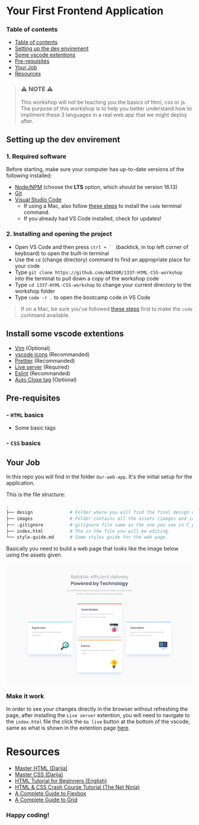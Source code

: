 <h1>Your First Frontend Application</h1>

### Table of contents
- [Table of contents](#table-of-contents)
- [Setting up the dev envirement](#setting-up-the-dev-envirement)
- [Some vscode extentions](#install-some-vscode-extentions)
- [Pre-requisites](#pre-requisites)
- [Your Job](#your-job)
- [Resources](#resources)


> ### ⚠️ NOTE ⚠️
>This workshop will not be teaching you the basics of html, css or js. 
>The purpose of this workshop is to help you better understand how to impliment these 3 languages in a real web app that we might deploy after.
## Setting up the dev envirement
### 1. Required software

Before starting, make sure your computer has up-to-date versions of the following installed:

- [Node/NPM](https://nodejs.org/en/) (choose the **LTS** option, which should be version 16.13)
- [Git](https://git-scm.com/downloads)
- [Visual Studio Code](https://code.visualstudio.com)
  - If using a Mac, also follow [these steps](https://code.visualstudio.com/docs/setup/mac#_launching-from-the-command-line) to install the `code` terminal command.
  - If you already had VS Code installed, check for updates!
### 2. Installing and opening the project

- Open VS Code and then press ```ctrl + ` ``` (backtick, in top left corner of keyboard) to open the built-in terminal
- Use the `cd` (change directory) command to find an appropriate place for your code
- Type `git clone https://github.com/AWIXOR/1337-HtML-CSS-workshop` into the terminal to pull down a copy of the workshop code
- Type `cd 1337-HtML-CSS-workshop` to change your current directory to the workshop folder
- Type `code -r .` to open the bootcamp code in VS Code
> If on a Mac, be sure you've followed [these steps](https://code.visualstudio.com/docs/setup/mac#_launching-from-the-command-line) first to make the `code` command available.

## Install some vscode extentions
- [Vim](https://marketplace.visualstudio.com/items?itemName=vscodevim.vim) (Optional)
- [vscode icons](https://marketplace.visualstudio.com/items?itemName=vscode-icons-team.vscode-icons)  (Recommanded)
- [Prettier](https://marketplace.visualstudio.com/items?itemName=esbenp.prettier-vscode) (Recommanded)
- [Live server](https://marketplace.visualstudio.com/items?itemName=ritwickdey.LiveServer) (Required)
- [Eslint](https://marketplace.visualstudio.com/items?itemName=dbaeumer.vscode-eslint) (Recommanded)
- [Auto Close tag](https://marketplace.visualstudio.com/items?itemName=formulahendry.auto-close-tag) (Optional)
## Pre-requisites
### - `HTML` basics
  - Some basic tags 
### - `CSS` basics


## Your Job
In this repo you will find in the folder `Our-web-app`. It's the initial setup for the application.

This is the file structure:
```bash
.
├── design              # Folder where you will find the final design of the app.
├── images              # Folder contains all the assets (images and icons) you will need
├── .gitignore          # gitignore file same as the one you saw in C pool.
├── index.html          # The is the file you will be editing.
└── style-guide.md      # Some styles guide for the web page.
```
Basically you need to build a web page that looks like the image below using the assets given.

![Design preview for the Four card feature section coding challenge](./Our-web-app/design/desktop-design.jpg)

### Make it work
In order to see your changes directly in the browser without refreshing the page, after installing the `Live server` extention, you will need to navigate to the `index.html` file the click the `Go live` button at the bottom of the vscode, same as what is shown in the extention page [here](https://marketplace.visualstudio.com/items?itemName=ritwickdey.LiveServer).
# Resources
- [Master HTML (Darija)](https://www.youtube.com/c/ZiroToHero/playlists?view=50&sort=dd&shelf_id=1)
- [Master CSS (Darija)](https://www.youtube.com/c/ZiroToHero/playlists?view=50&sort=dd&shelf_id=2)
- [HTML Tutorial for Beginners (English)](https://www.youtube.com/watch?v=qz0aGYrrlhU&ab_channel=ProgrammingwithMosh)
- [HTML & CSS Crash Course Tutorial (The Net Ninja)](https://www.youtube.com/watch?v=hu-q2zYwEYs&list=PL4cUxeGkcC9ivBf_eKCPIAYXWzLlPAm6G)
- [A Complete Guide to Flexbox](https://css-tricks.com/snippets/css/a-guide-to-flexbox/)
- [A Complete Guide to Grid](https://css-tricks.com/snippets/css/complete-guide-grid/)

<h3>Happy coding!</h3>
